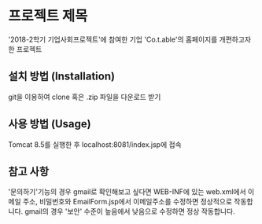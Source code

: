 # 프로젝트 제목
'2018-2학기 기업사회프로젝트'에 참여한 기업 'Co.t.able'의 홈페이지를 개편하고자 한 프로젝트 

## 설치 방법 (Installation)
git을 이용하여 clone 혹은 .zip 파일을 다운로드 받기

## 사용 방법 (Usage)
Tomcat 8.5를 실행한 후 localhost:8081/index.jsp에 접속

## 참고 사항
'문의하기'기능의 경우 gmail로 확인해보고 싶다면 WEB-INF에 있는 web.xml에서 이메일 주소, 비밀번호와
EmailForm.jsp에서 이메일주소를 수정하면 정상적으로 작동합니다.
gmail의 경우 '보안' 수준이 높음에서 낮음으로 수정하면 정상 작동합니다.
